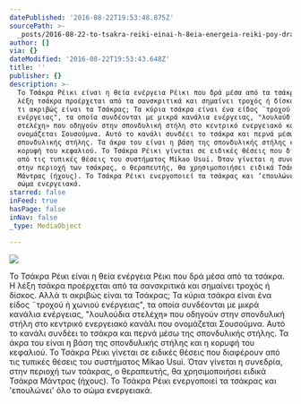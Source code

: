 ```yaml
---
datePublished: '2016-08-22T19:53:48.875Z'
sourcePath: >-
  _posts/2016-08-22-to-tsakra-reiki-einai-h-8eia-energeia-reiki-poy-dra-mesa-apo.md
author: []
via: {}
dateModified: '2016-08-22T19:53:43.648Z'
title: ''
publisher: {}
description: >-
  Το Τσάκρα Ρέικι είναι η θεία ενέργεια Ρέικι που δρά μέσα από τα τσάκρα.  Η
  λέξη τσάκρα προέρχεται από τα σανσκριτικά και σημαίνει τροχός ή δίσκος. Αλλά
  τι ακριβώς είναι τα Τσάκρας; Τα κύρια τσάκρα είναι ένα είδος ¨τροχού ή χωνιού
  ενέργειας", τα οποία συνδέονται με μικρά κανάλια ενέργειας, "λουλούδια
  στελέχη» που οδηγούν στην σπονδυλική στήλη στο κεντρικό ενεργειακό κανάλι που
  ονομάζεται Σουσούμνα. Αυτό το κανάλι συνδέει το τσάκρα και περνά μέσω της
  σπονδυλικής στήλης. Τα άκρα του είναι η βάση της σπονδυλικής στήλης και η
  κορυφή του κεφαλιού. Το Τσάκρα Ρέικι γίνεται σε ειδικές θέσεις που διαφέρουν
  από τις τυπικές θέσεις του συστήματος Mikao Usui. Όταν γίνεται η συνεδρία,
  στην περιοχή των τσάκρας, ο θεραπευτής, θα χρησιμοποιήσει ειδικά Τσάκρα
  Μάντρας (ήχους). Το Τσάκρα Ρέικι ενεργοποιεί τα τσάκρας και ‘επουλώνει’ όλο το
  σώμα ενεργειακά.
starred: false
inFeed: true
hasPage: false
inNav: false
_type: MediaObject

---
```

![](https://the-grid-user-content.s3-us-west-2.amazonaws.com/ceb2b2e5-8ba3-41db-bc18-d29f48378bf4.jpg)

Το Τσάκρα Ρέικι είναι η θεία ενέργεια Ρέικι που δρά μέσα από τα τσάκρα.   
Η λέξη τσάκρα προέρχεται από τα σανσκριτικά και σημαίνει τροχός ή δίσκος. Αλλά τι ακριβώς είναι τα Τσάκρας; Τα κύρια τσάκρα είναι ένα είδος ¨τροχού ή χωνιού ενέργειας", τα οποία συνδέονται με μικρά κανάλια ενέργειας, "λουλούδια στελέχη» που οδηγούν στην σπονδυλική στήλη στο κεντρικό ενεργειακό κανάλι που ονομάζεται Σουσούμνα. Αυτό το κανάλι συνδέει το τσάκρα και περνά μέσω της σπονδυλικής στήλης. Τα άκρα του είναι η βάση της σπονδυλικής στήλης και η κορυφή του κεφαλιού. Το Τσάκρα Ρέικι γίνεται σε ειδικές θέσεις που διαφέρουν από τις τυπικές θέσεις του συστήματος Mikao Usui. Όταν γίνεται η συνεδρία, στην περιοχή των τσάκρας, ο θεραπευτής, θα χρησιμοποιήσει ειδικά Τσάκρα Μάντρας (ήχους). Το Τσάκρα Ρέικι ενεργοποιεί τα τσάκρας και 'επουλώνει' όλο το σώμα ενεργειακά.